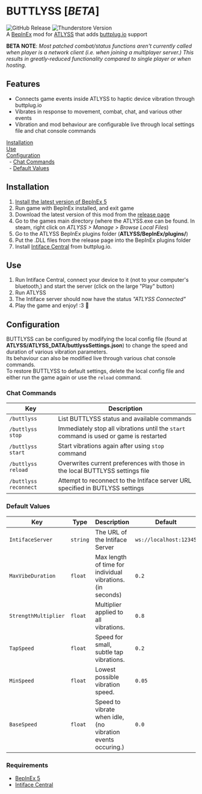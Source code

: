 # BUTTLYSS [*BETA*]
![GitHub Release](https://img.shields.io/github/v/release/mintchipleaf/BUTTLYSS?include_prereleases&logo=github&style=flat-square) 
![Thunderstore Version](https://img.shields.io/thunderstore/v/mintchipleaf/BUTTLYSS?logo=thunderstore&logoColor=f5f5f5&style=flat-square)\
A [BepInEx](https://github.com/BepInEx/BepInEx) mod for [ATLYSS](http://atlyssgame.com) that adds [buttplug.io](https://buttplug.io/) support

**BETA NOTE**: *Most patched combat/status functions aren't currently called when player is a network client (i.e. when joining a multiplayer server.) This results in greatly-reduced functionality compared to single player or when hosting.*

## Features
* Connects game events inside ATLYSS to haptic device vibration through buttplug.io
* Vibrates in response to movement, combat, chat, and various other events
* Vibration and mod behaviour are configurable live through local settings file and chat console commands

[Installation](#installation)\
[Use](#use)\
[Configuration](#configuration)\
&nbsp;&nbsp;- [Chat Commands](#chat-commands)\
&nbsp;&nbsp;- [Default Values](#default-values)


## Installation
1. [Install the latest version of BepInEx 5](https://docs.bepinex.dev/articles/user_guide/installation/index.html)
2. Run game with BepInEx installed, and exit game
3. Download the latest version of this mod from the [release page](https://github.com/mintchipleaf/BUTTLYSS/releases/latest)
3. Go to the games main directory (where the ATLYSS.exe can be found. In steam, right click on *ATLYSS > Manage > Browse Local Files*)
4. Go to the ATLYSS BepInEx plugins folder (**ATLYSS/BepInEx/plugins/**)
5. Put the .DLL files from the release page into the BepInEx plugins folder
6. Install [Intiface Central](https://intiface.com/central/) from buttplug.io.

## Use
1. Run Intiface Central, connect your device to it (not to your computer's bluetooth,) and start the server (click on the large "Play" button)
2. Run ATLYSS
3. The Intiface server should now have the status *"ATLYSS Connected"*
4. Play the game and enjoy! :3 📳

## Configuration
BUTTLYSS can be configured by modifying the local config file (found at **ATLYSS/ATLYSS_DATA/buttlyssSettings.json**) to change the speed and duration of various vibration parameters.\
Its behaviour can also be modified live through various chat console commands.\
To restore BUTTLYSS to default settings, delete the local config file and either run the game again or use the `reload` command.

### Chat Commands
| Key                   | Description                                                                               |
|-----------------------|-------------------------------------------------------------------------------------------|
| `/buttlyss`           | List BUTTLYSS status and available commands                                               |
| `/buttlyss stop`      | Immediately stop all vibrations until the `start` command is used or game is restarted    |
| `/buttlyss start`     | Start vibrations again after using `stop` command                                         |
| `/buttlyss reload`    | Overwrites current preferences with those in the local BUTTLYSS settings file             |
| `/buttlyss reconnect` | Attempt to reconnect to the Intiface server URL specified in BUTLYSS settings             |

### Default Values
| Key                  | Type     | Description                                                             | Default                |
|----------------------|----------|-------------------------------------------------------------------------|------------------------|
| `IntifaceServer`     | `string` | The URL of the Intiface Server                                          | `ws://localhost:12345` |
| `MaxVibeDuration`    | `float`  | Max length of time for individual vibrations. (in seconds)              | `0.2`                  |
| `StrengthMultiplier` | `float`  | Multiplier applied to all vibrations.                                   | `0.8`                  |
| `TapSpeed`           | `float`  | Speed for small, subtle tap vibrations.                                 | `0.2`                  |
| `MinSpeed`           | `float`  | Lowest possible vibration speed.                                        | `0.05`                 |
| `BaseSpeed`          | `float`  | Speed to vibrate when idle, (no vibration events occuring.)             | `0.0`                  |

### Requirements
* [BepInEx 5](https://github.com/BepInEx/BepInEx)
* [Intiface Central](https://github.com/intiface/intiface-central)
